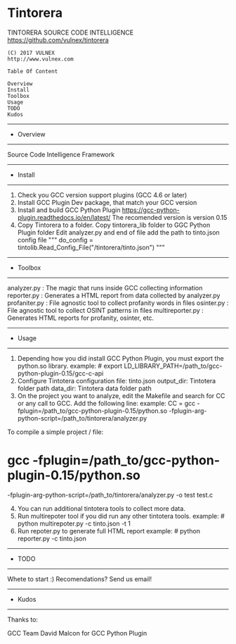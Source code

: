 # Tintorera

TINTORERA
	SOURCE CODE INTELLIGENCE
	https://github.com/vulnex/tintorera
	
	(C) 2017 VULNEX
	http://www.vulnex.com

	Table Of Content

	Overview
	Install
	Toolbox
	Usage
	TODO
	Kudos

---------------------------------------------------------------
- Overview
---------------------------------------------------------------

Source Code Intelligence Framework

---------------------------------------------------------------
- Install
---------------------------------------------------------------

1) Check you GCC version support plugins (GCC 4.6 or later)
2) Install GCC Plugin Dev package, that match your GCC version
3) Install and build GCC Python Plugin https://gcc-python-plugin.readthedocs.io/en/latest/
   The recomended version is version 0.15
4) Copy Tintorera to a folder. Copy tintorera_lib folder to 
   GGC Python Plugin folder
   Edit analyzer.py and end of file add the path to tinto.json config file
   """
   do_config = tintolib.Read_Config_File("/tintorera/tinto.json")
   """

---------------------------------------------------------------
- Toolbox
---------------------------------------------------------------

analyzer.py : The magic that runs inside GCC collecting information
reporter.py : Generates a HTML report from data collected by analyzer.py
profaniter.py : File agnostic tool to collect profanity words in files
osinter.py : File agnostic tool to collect OSINT patterns in files 
multireporter.py : Generates HTML reports for profanity, osinter, etc. 

---------------------------------------------------------------
- Usage
---------------------------------------------------------------

1) Depending how you did install GCC Python Plugin, you must export the
python.so library.
  example: # export LD_LIBRARY_PATH=/path_to/gcc-python-plugin-0.15/gcc-c-api
2) Configure Tintotera configuration file: tinto.json
  output_dir: Tintotera folder path
  data_dir: Tintotera data folder path
3) On the project you want to analyze, edit the Makefile and search for
CC or any call to GCC. Add the following line:
  example: CC = gcc -fplugin=/path_to/gcc-python-plugin-0.15/python.so
   -fplugin-arg-python-script=/path_to/tintorera/analyzer.py

  To compile a simple project / file:
  # gcc -fplugin=/path_to/gcc-python-plugin-0.15/python.so
   -fplugin-arg-python-script=/path_to/tintorera/analyzer.py
   -o test test.c

4) You can run additional tintotera tools to collect more data.
5) Run multirepoter tool if you did run any other tintotera tools.
  example: # python multirepoter.py -c tinto.json -t 1
6) Run repoter.py to generate full HTML report
  example: # python reporter.py -c tinto.json

---------------------------------------------------------------
- TODO
---------------------------------------------------------------

Whete to start :)
Recomendations? Send us email!

---------------------------------------------------------------
- Kudos
---------------------------------------------------------------

Thanks to:

GCC Team
David Malcon for GCC Python Plugin

